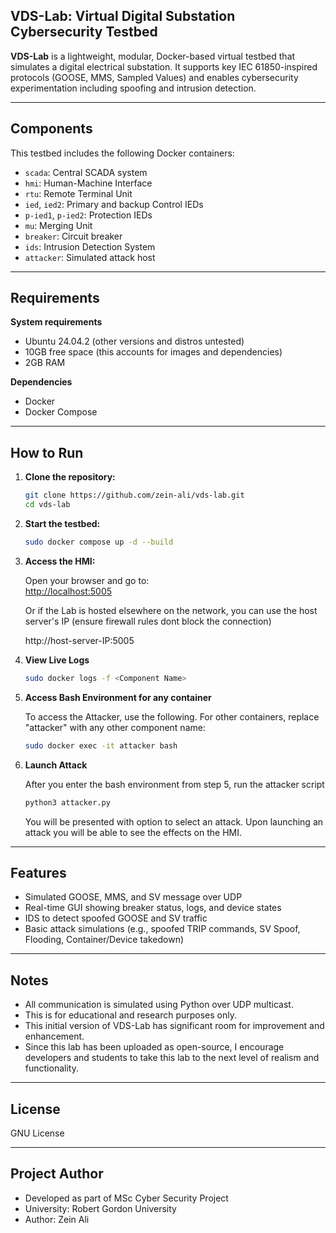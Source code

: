 ## VDS-Lab: Virtual Digital Substation Cybersecurity Testbed

**VDS-Lab** is a lightweight, modular, Docker-based virtual testbed that simulates a digital electrical substation. It supports key IEC 61850-inspired protocols (GOOSE, MMS, Sampled Values) and enables cybersecurity experimentation including spoofing and intrusion detection.

---

## Components

This testbed includes the following Docker containers:

- `scada`: Central SCADA system
- `hmi`: Human-Machine Interface
- `rtu`: Remote Terminal Unit
- `ied`, `ied2`: Primary and backup Control IEDs
- `p-ied1`, `p-ied2`: Protection IEDs
- `mu`: Merging Unit 
- `breaker`: Circuit breaker
- `ids`: Intrusion Detection System 
- `attacker`: Simulated attack host

---

## Requirements

**System requirements**

- Ubuntu 24.04.2 (other versions and distros untested)
- 10GB free space (this accounts for images and dependencies)
- 2GB RAM

**Dependencies**

- Docker
- Docker Compose

---

## How to Run

1. **Clone the repository:**

   ```bash
   git clone https://github.com/zein-ali/vds-lab.git
   cd vds-lab
   ```

2. **Start the testbed:**

   ```bash
   sudo docker compose up -d --build
   ```

3. **Access the HMI:**

   Open your browser and go to:  
   [http://localhost:5005](http://localhost:5005)

   Or if the Lab is hosted elsewhere on the network, you can use the host server's IP (ensure firewall rules dont block       the connection)
   
   http://host-server-IP:5005

5. **View Live Logs**

   ```bash
   sudo docker logs -f <Component Name>
   ```

6. **Access Bash Environment for any container**

   To access the Attacker, use the following. For other containers, replace "attacker" with any other component name:

   ```bash
   sudo docker exec -it attacker bash
   ```
7. **Launch Attack**

   After you enter the bash environment from step 5, run the attacker script

   ```bash
   python3 attacker.py
   ```

   You will be presented with option to select an attack. Upon launching an attack you will be able to see the effects on     the HMI.


---


## Features

- Simulated GOOSE, MMS, and SV message over UDP
- Real-time GUI showing breaker status, logs, and device states
- IDS to detect spoofed GOOSE and SV traffic
- Basic attack simulations (e.g., spoofed TRIP commands, SV Spoof, Flooding, Container/Device takedown)


---

## Notes

- All communication is simulated using Python over UDP multicast.
- This is for educational and research purposes only.
- This initial version of VDS-Lab has significant room for improvement and enhancement. 
- Since this lab has been uploaded as open-source, I encourage developers and students to take this lab to the next level of realism and functionality.

---

## License 

GNU License

---

## Project Author

- Developed as part of MSc Cyber Security Project 
- University: Robert Gordon University
- Author: Zein Ali
